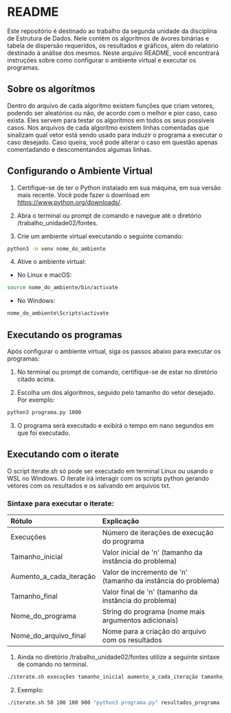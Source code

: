 # README

Este repositório é destinado ao trabalho da segunda unidade da disciplina de Estrutura de Dados. Nele contém os algorítmos de ávores binárias e tabela de dispersão requeridos, os resultados e gráficos, além do relatório destinado à análise dos mesmos. Neste arquivo README, você encontrará instruções sobre como configurar o ambiente virtual e executar os programas.

## Sobre os algorítmos

Dentro do arquivo de cada algorítmo existem funções que criam vetores, podendo ser aleatórios ou não, de acordo com o melhor e pior caso, caso exista. Eles servem para testar os algorítmos em todos os seus possíveis casos. Nos arquivos de cada algorítmo existem linhas comentadas que sinalizam qual vetor está sendo usado para induzir o programa a executar o caso desejado. Caso queira, você pode alterar o caso em questão apenas comentadando e descomentandos algumas linhas.

## Configurando o Ambiente Virtual

1. Certifique-se de ter o Python instalado em sua máquina, em sua versão mais recente. Você pode fazer o download em https://www.python.org/downloads/.

2. Abra o terminal ou prompt de comando e navegue até o diretório /trabalho_unidade02/fontes.

3. Crie um ambiente virtual executando o seguinte comando:

```bash
python3 -m venv nome_do_ambiente
```

4. Ative o ambiente virtual:

- No Linux e macOS:
```bash
source nome_do_ambiente/bin/activate
```

- No Windows:
```bash
nome_do_ambiente\Scripts\activate
```

## Executando os programas

Após configurar o ambiente virtual, siga os passos abaixo para executar os programas:

1. No terminal ou prompt de comando, certifique-se de estar no diretório citado acima.

2. Escolha um dos algorítmos, seguido pelo tamanho do vetor desejado. Por exemplo:

```bash
python3 programa.py 1000
```

3. O programa será executado e exibirá o tempo em nano segundos em que foi executado.

## Executando com o iterate

O script iterate.sh só pode ser executado em terminal Linux ou usando o WSL no Windows. O iterate irá interagir com os scripts python gerando vetores com os resultados e os salvando em arquivos txt.

### Sintaxe para executar o iterate:

Rótulo                       | Explicação
:--------------------------- | :-------------------------------------------------------------
Execuções                    | Número de iterações de execução do programa
Tamanho_inicial              | Valor inicial de 'n' (tamanho da instância do problema)
Aumento_a_cada_iteração      | Valor de incremento de 'n' (tamanho da instância do problema)
Tamanho_final                | Valor final de 'n' (tamanho da instância do problema)
Nome_do_programa             | String do programa (nome mais argumentos adicionais)
Nome_do_arquivo_final        | Nome para a criação do arquivo com os resultados

1. Ainda no diretório /trabalho_unidade02/fontes utilize a seguinte sintaxe de comando no terminal.

```bash
./iterate.sh execuções tamanho_inicial aumento_a_cada_iteração tamanho_final "python3 nome_do_programa.py" nome_do_arquivo_final
```

2. Exemplo:

```bash
./iterate.sh 50 100 100 900 "python3 programa.py" resultados_programa
```
